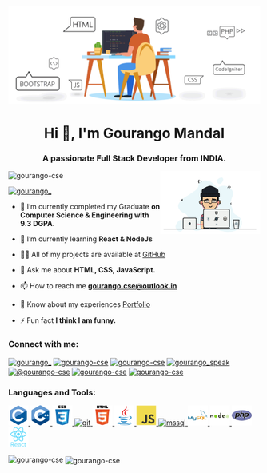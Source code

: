 ![Logo](https://github.com/gourango-cse/gourango-cse/blob/4f78d7654f15c0c653c0e9b81e50d3f6ca3b5739/banner.gif)
<h1 align="center">Hi 👋, I'm Gourango Mandal</h1>
<h3 align="center">A passionate Full Stack Developer from INDIA.</h3>
<img align="right" alt="Coding" Width="200" src="coding.gif">

<p align="left"> <img src="https://komarev.com/ghpvc/?username=gourango-cse&label=Profile%20views&color=0e75b6&style=flat" alt="gourango-cse" /> </p>

<p align="left"> <a href="https://twitter.com/gourango_" target="blank"><img src="https://img.shields.io/twitter/follow/gourango_?logo=twitter&style=for-the-badge" alt="gourango_" /></a> </p>

- 🔭 I’m currently completed my Graduate **on Computer Science & Engineering with 9.3 DGPA.**

- 🌱 I’m currently learning **React & NodeJs**

- 👨‍💻 All of my projects are available at [GitHub](https://github.com/gourango-cse/)

- 💬 Ask me about **HTML, CSS, JavaScript.**

- 📫 How to reach me **gourango.cse@outlook.in**

- 📄 Know about my experiences [Portfolio](https://gourango-cse.github.io/myresume/)

- ⚡ Fun fact **I think I am funny.**

<h3 align="left">Connect with me:</h3>
<p align="left">
<a href="https://twitter.com/gourango_" target="blank"><img align="center" src="https://raw.githubusercontent.com/rahuldkjain/github-profile-readme-generator/master/src/images/icons/Social/twitter.svg" alt="gourango_" height="30" width="40" /></a>
<a href="https://linkedin.com/in/gourango-cse" target="blank"><img align="center" src="https://raw.githubusercontent.com/rahuldkjain/github-profile-readme-generator/master/src/images/icons/Social/linked-in-alt.svg" alt="gourango-cse" height="30" width="40" /></a>
<a href="https://codesandbox.com/gourango-cse" target="blank"><img align="center" src="https://raw.githubusercontent.com/rahuldkjain/github-profile-readme-generator/master/src/images/icons/Social/codesandbox.svg" alt="gourango-cse" height="30" width="40" /></a>
<a href="https://instagram.com/gourango_speak" target="blank"><img align="center" src="https://raw.githubusercontent.com/rahuldkjain/github-profile-readme-generator/master/src/images/icons/Social/instagram.svg" alt="gourango_speak" height="30" width="40" /></a>
<a href="https://medium.com/@gourango-cse" target="blank"><img align="center" src="https://raw.githubusercontent.com/rahuldkjain/github-profile-readme-generator/master/src/images/icons/Social/medium.svg" alt="@gourango-cse" height="30" width="40" /></a>
<a href="https://www.hackerrank.com/gourango-cse" target="blank"><img align="center" src="https://raw.githubusercontent.com/rahuldkjain/github-profile-readme-generator/master/src/images/icons/Social/hackerrank.svg" alt="gourango-cse" height="30" width="40" /></a>
<a href="https://www.leetcode.com/gourango-cse" target="blank"><img align="center" src="https://raw.githubusercontent.com/rahuldkjain/github-profile-readme-generator/master/src/images/icons/Social/leet-code.svg" alt="gourango-cse" height="30" width="40" /></a>
</p>

<h3 align="left">Languages and Tools:</h3>
<p align="left"> <a href="https://www.cprogramming.com/" target="_blank" rel="noreferrer"> <img src="https://raw.githubusercontent.com/devicons/devicon/master/icons/c/c-original.svg" alt="c" width="40" height="40"/> </a> <a href="https://www.w3schools.com/cpp/" target="_blank" rel="noreferrer"> <img src="https://raw.githubusercontent.com/devicons/devicon/master/icons/cplusplus/cplusplus-original.svg" alt="cplusplus" width="40" height="40"/> </a> <a href="https://www.w3schools.com/css/" target="_blank" rel="noreferrer"> <img src="https://raw.githubusercontent.com/devicons/devicon/master/icons/css3/css3-original-wordmark.svg" alt="css3" width="40" height="40"/> </a> <a href="https://git-scm.com/" target="_blank" rel="noreferrer"> <img src="https://www.vectorlogo.zone/logos/git-scm/git-scm-icon.svg" alt="git" width="40" height="40"/> </a> <a href="https://www.w3.org/html/" target="_blank" rel="noreferrer"> <img src="https://raw.githubusercontent.com/devicons/devicon/master/icons/html5/html5-original-wordmark.svg" alt="html5" width="40" height="40"/> </a> <a href="https://www.java.com" target="_blank" rel="noreferrer"> <img src="https://raw.githubusercontent.com/devicons/devicon/master/icons/java/java-original.svg" alt="java" width="40" height="40"/> </a> <a href="https://developer.mozilla.org/en-US/docs/Web/JavaScript" target="_blank" rel="noreferrer"> <img src="https://raw.githubusercontent.com/devicons/devicon/master/icons/javascript/javascript-original.svg" alt="javascript" width="40" height="40"/> </a> <a href="https://www.microsoft.com/en-us/sql-server" target="_blank" rel="noreferrer"> <img src="https://www.svgrepo.com/show/303229/microsoft-sql-server-logo.svg" alt="mssql" width="40" height="40"/> </a> <a href="https://www.mysql.com/" target="_blank" rel="noreferrer"> <img src="https://raw.githubusercontent.com/devicons/devicon/master/icons/mysql/mysql-original-wordmark.svg" alt="mysql" width="40" height="40"/> </a> <a href="https://nodejs.org" target="_blank" rel="noreferrer"> <img src="https://raw.githubusercontent.com/devicons/devicon/master/icons/nodejs/nodejs-original-wordmark.svg" alt="nodejs" width="40" height="40"/> </a> <a href="https://www.php.net" target="_blank" rel="noreferrer"> <img src="https://raw.githubusercontent.com/devicons/devicon/master/icons/php/php-original.svg" alt="php" width="40" height="40"/> </a> <a href="https://reactjs.org/" target="_blank" rel="noreferrer"> <img src="https://raw.githubusercontent.com/devicons/devicon/master/icons/react/react-original-wordmark.svg" alt="react" width="40" height="40"/> </a> </p>

<p><img align="left" src="https://github-readme-stats.vercel.app/api/top-langs?username=gourango-cse&show_icons=true&locale=en&layout=compact" alt="gourango-cse" /></p>

<p>&nbsp;<img align="center" src="https://github-readme-stats.vercel.app/api?username=gourango-cse&show_icons=true&locale=en" alt="gourango-cse" /></p>
